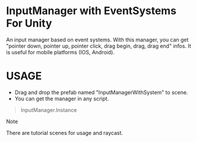 # InputManager with EventSystems For Unity
An input manager based on event systems. With this manager, you can get "pointer down, pointer up, pointer click, drag begin, drag, drag end" infos.
It is useful for mobile platforms (IOS, Android).

# USAGE
- Drag and drop the prefab named "InputManagerWithSystem" to scene.
- You can get the manager in any script.

> InputManager.Instance

> [!NOTE]
> There are tutorial scenes for usage and raycast.
